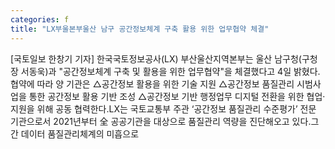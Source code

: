 ```yaml
---
categories: f
title: "LX부울본부울산 남구 공간정보체계 구축 활용 위한 업무협약 체결"
---
```

[국토일보 한창기 기자] 한국국토정보공사(LX) 부산울산지역본부는 울산 남구청(구청장 서동욱)과 "공간정보체계 구축 및 활용을 위한 업무협약"을 체결했다고 4일 밝혔다.협약에 따라 양 기관은 △공간정보 활용을 위한 기술 지원 △공간정보 품질관리 시범사업을 통한 공간정보 활용 기반 조성 △공간정보 기반 행정업무 디지털 전환을 위한 협업·지원을 위해 공동 협력한다.LX는 국토교통부 주관 ‘공간정보 품질관리 수준평가’ 전문 기관으로서 2021년부터 全 공공기관을 대상으로 품질관리 역량을 진단해오고 있다.그간 데이터 품질관리체계의 미흡으로